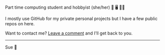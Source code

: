 Part time computing student and hobbyist (she/her) 🌈 🖥️ 👩‍💻

I mostly use GitHub for my private personal projects but I have a few public repos on here.

Want to contact me? [Leave a comment](https://github.com/sue-woo/sue-woo/discussions/categories/contact-me) and I'll get back to you.

<hr />

Sue 💚

<!---
sue-woo/sue-woo is a ✨ special ✨ repository because its `README.md` (this file) appears on your GitHub profile.
You can click the Preview link to take a look at your changes.
--->
